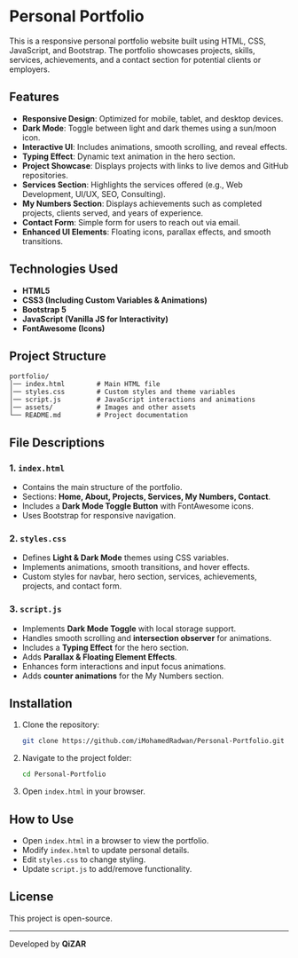 # Personal Portfolio

This is a responsive personal portfolio website built using HTML, CSS, JavaScript, and Bootstrap. The portfolio showcases projects, skills, services, achievements, and a contact section for potential clients or employers.

## Features
- **Responsive Design**: Optimized for mobile, tablet, and desktop devices.
- **Dark Mode**: Toggle between light and dark themes using a sun/moon icon.
- **Interactive UI**: Includes animations, smooth scrolling, and reveal effects.
- **Typing Effect**: Dynamic text animation in the hero section.
- **Project Showcase**: Displays projects with links to live demos and GitHub repositories.
- **Services Section**: Highlights the services offered (e.g., Web Development, UI/UX, SEO, Consulting).
- **My Numbers Section**: Displays achievements such as completed projects, clients served, and years of experience.
- **Contact Form**: Simple form for users to reach out via email.
- **Enhanced UI Elements**: Floating icons, parallax effects, and smooth transitions.

## Technologies Used
- **HTML5**
- **CSS3 (Including Custom Variables & Animations)**
- **Bootstrap 5**
- **JavaScript (Vanilla JS for Interactivity)**
- **FontAwesome (Icons)**

## Project Structure
```
portfolio/
│── index.html        # Main HTML file
│── styles.css        # Custom styles and theme variables
│── script.js         # JavaScript interactions and animations
│── assets/           # Images and other assets
└── README.md         # Project documentation
```

## File Descriptions
### 1. `index.html`
- Contains the main structure of the portfolio.
- Sections: **Home, About, Projects, Services, My Numbers, Contact**.
- Includes a **Dark Mode Toggle Button** with FontAwesome icons.
- Uses Bootstrap for responsive navigation.

### 2. `styles.css`
- Defines **Light & Dark Mode** themes using CSS variables.
- Implements animations, smooth transitions, and hover effects.
- Custom styles for navbar, hero section, services, achievements, projects, and contact form.

### 3. `script.js`
- Implements **Dark Mode Toggle** with local storage support.
- Handles smooth scrolling and **intersection observer** for animations.
- Includes a **Typing Effect** for the hero section.
- Adds **Parallax & Floating Element Effects**.
- Enhances form interactions and input focus animations.
- Adds **counter animations** for the My Numbers section.

## Installation
1. Clone the repository:
   ```sh
   git clone https://github.com/iMohamedRadwan/Personal-Portfolio.git
   ```
2. Navigate to the project folder:
   ```sh
   cd Personal-Portfolio
   ```
3. Open `index.html` in your browser.

## How to Use
- Open `index.html` in a browser to view the portfolio.
- Modify `index.html` to update personal details.
- Edit `styles.css` to change styling.
- Update `script.js` to add/remove functionality.

## License
This project is open-source.

---
Developed by **QiZAR**

